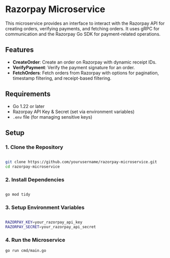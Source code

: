 # Razorpay Microservice

This microservice provides an interface to interact with the Razorpay API for creating orders, verifying payments, and fetching orders. It uses gRPC for communication and the Razorpay Go SDK for payment-related operations.

## Features

- **CreateOrder**: Create an order on Razorpay with dynamic receipt IDs.
- **VerifyPayment**: Verify the payment signature for an order.
- **FetchOrders**: Fetch orders from Razorpay with options for pagination, timestamp filtering, and receipt-based filtering.

## Requirements

- Go 1.22 or later
- Razorpay API Key & Secret (set via environment variables)
- `.env` file (for managing sensitive keys)

## Setup

### 1. Clone the Repository

```bash

git clone https://github.com/yourusername/razorpay-microservice.git
cd razorpay-microservice

```
### 2. Install Dependencies

```bash

go mod tidy

```
### 3. Setup Environment Variables

```bash

RAZORPAY_KEY=your_razorpay_api_key
RAZORPAY_SECRET=your_razorpay_api_secret

```
### 4. Run the Microservice

```bash
go run cmd/main.go

```
